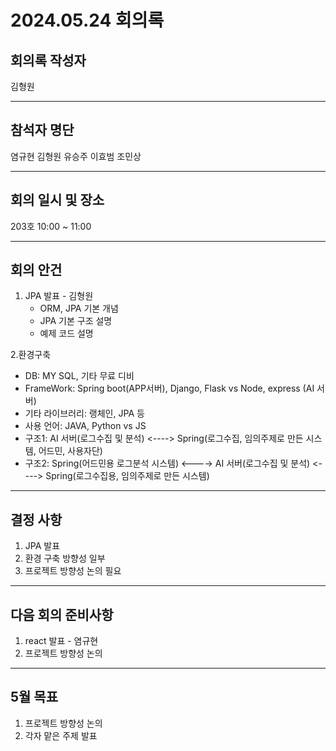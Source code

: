# 2024.05.24 회의록
## 회의록 작성자
김형원
***
## 참석자 명단
염규현
김형원
유승주
이효범
조민상
***
## 회의 일시 및 장소
203호 10:00 ~ 11:00
***
## 회의 안건
1. JPA 발표 - 김형원
   - ORM, JPA 기본 개념
   - JPA 기본 구조 설명
   - 예제 코드 설명
     
2.환경구축
   - DB: MY SQL, 기타 무료 디비
   - FrameWork: Spring boot(APP서버), Django, Flask vs Node, express (AI 서버)
   - 기타 라이브러리: 랭체인, JPA 등
   - 사용 언어: JAVA, Python vs JS
   - 구조1: AI 서버(로그수집 및 분석) <----> Spring(로그수집, 임의주제로 만든 시스템, 어드민, 사용자단)
   - 구조2: Spring(어드민용 로그분석 시스템) <----> AI 서버(로그수집 및 분석) <----> Spring(로그수집용, 임의주제로 만든 시스템)  
***
## 결정 사항
1. JPA 발표
2. 환경 구축 방향성 일부
3. 프로젝트 방향성 논의 필요
***
## 다음 회의 준비사항
1. react 발표 - 염규현
2. 프로젝트 방향성 논의
***
## 5월 목표
1. 프로젝트 방향성 논의
2. 각자 맡은 주제 발표
